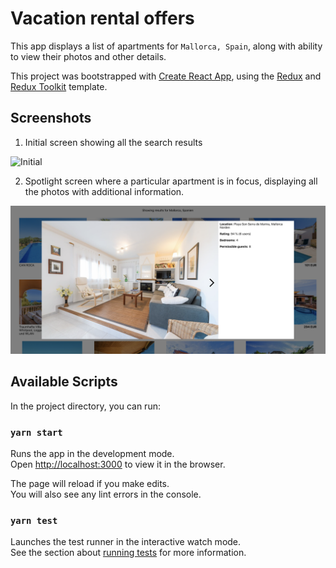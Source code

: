 # Vacation rental offers

This app displays a list of apartments for `Mallorca, Spain`, along with ability to view their photos and other details.

This project was bootstrapped with [Create React App](https://github.com/facebook/create-react-app), using the [Redux](https://redux.js.org/) and [Redux Toolkit](https://redux-toolkit.js.org/) template.

## Screenshots

1. Initial screen showing all the search results

![Initial](public/apartment-search-results.png)

2. Spotlight screen where a particular apartment is in focus, displaying all the photos with additional information.

![Spotlight](public/apartment-spotlight.png)

## Available Scripts

In the project directory, you can run:

### `yarn start`

Runs the app in the development mode.<br />
Open [http://localhost:3000](http://localhost:3000) to view it in the browser.

The page will reload if you make edits.<br />
You will also see any lint errors in the console.

### `yarn test`

Launches the test runner in the interactive watch mode.<br />
See the section about [running tests](https://facebook.github.io/create-react-app/docs/running-tests) for more information.

